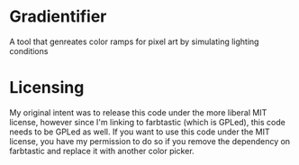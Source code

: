 Gradientifier
=============

A tool that genreates color ramps for pixel art by simulating lighting conditions

Licensing
=========
My original intent was to release this code under the more liberal MIT license, however since I'm linking to farbtastic (which is GPLed), this code needs to be GPLed as well.  If you want to use this code under the MIT license, you have my permission to do so if you remove the dependency on farbtastic and replace it with another color picker.

